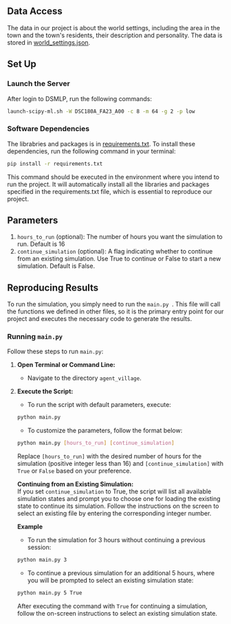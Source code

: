 ## Data Access
The data in our project is about the world settings, including the area in the town and the town's residents, their description and personality.
The data is stored in [world_settings.json](https://github.com/Sssssimonk/agent_village/blob/main/world_settings.json).

## Set Up
### Launch the Server
After login to DSMLP, run the following commands:
```bash
launch-scipy-ml.sh -W DSC180A_FA23_A00 -c 8 -m 64 -g 2 -p low
```

### Software Dependencies
The librabries and packages is in [requirements.txt](https://github.com/Sssssimonk/agent_village/blob/main/requirements.txt). To install these dependencies, run the following command in your terminal:

```bash
pip install -r requirements.txt
```

This command should be executed in the environment where you intend to run the project. It will automatically install all the libraries and packages specified in the requirements.txt file,
which is essential to reproduce our project.

## Parameters
1. `hours_to_run` (optional): The number of hours you want the simulation to run. Default is 16
2. `continue_simulation` (optional): A flag indicating whether to continue from an existing simulation. Use True to continue or False to start a new simulation. Default is False.

## Reproducing Results
To run the simulation, you simply need to run the `main.py `. This file will call the functions we defined in other files, so it is the primary entry point for our project and executes the necessary code to generate the results.
### Running `main.py`
Follow these steps to run `main.py`:
1. **Open Terminal or Command Line:**
   - Navigate to the directory `agent_village`.
2. **Execute the Script:**
   - To run the script with default parameters, execute:
   ```bash
   python main.py
   ```
   - To customize the parameters, follow the format below:
   ```bash
   python main.py [hours_to_run] [continue_simulation]
   ```
   Replace `[hours_to_run]` with the desired number of hours for the simulation (positive integer less than 16) and `[continue_simulation]` with `True` or `False` based on your preference.

   
   **Continuing from an Existing Simulation:**  
   If you set `continue_simulation` to True, the script will list all available simulation states and prompt you to choose one for loading the existing state to continue its simulation.
   Follow the instructions on the screen to select an existing file by entering the corresponding integer number.

   **Example**
   - To run the simulation for 3 hours without continuing a previous session:
   ```bash
   python main.py 3 
   ```
   - To continue a previous simulation for an additional 5 hours, where you will be prompted to select an existing simulation state:
   ```bash
   python main.py 5 True
   ```
   After executing the command with `True` for continuing a simulation, follow the on-screen instructions to select an existing simulation state.

   
   
